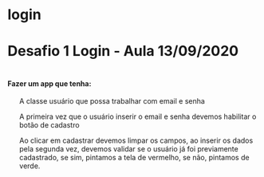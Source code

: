# login
<h1><b>Desafio 1 Login - Aula 13/09/2020</b><h1>

<h4>Fazer um app que tenha:</h4>
<ul>A classe usuário que possa trabalhar com email e senha</ul> 
<ul>A primeira vez que o usuário inserir o email e senha devemos habilitar o botão de cadastro</ul>
<ul>Ao clicar em cadastrar devemos limpar os campos, ao inserir os dados pela segunda vez, devemos validar se o usuário já foi previamente cadastrado, se sim, pintamos a tela de vermelho, se não, pintamos de verde.</ul>
